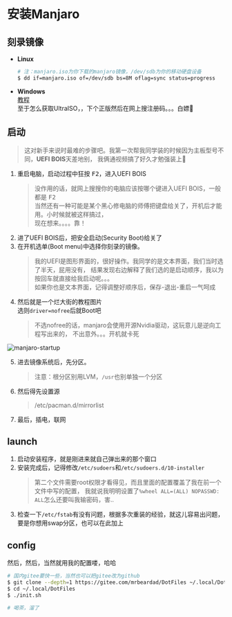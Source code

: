 # 安装Manjaro

## 刻录镜像
* **Linux**
    ```bash
    # 注：manjaro.iso为你下载的manjaro镜像，/dev/sdb为你的移动硬盘设备
    $ dd if=manjaro.iso of=/dev/sdb bs=8M oflag=sync status=progress
    ```
* **Windows**  
    [教程](https://www.cnblogs.com/coxiseed/p/9851459.html)  
    至于怎么获取UltraISO，，下个正版然后在网上搜注册码。。。白嫖🙈️

## 启动
> 这对新手来说时最难的步骤吧。我第一次帮我同学装的时候因为主板型号不同，**UEFI BOIS**天差地别，
> 我俩通视频搞了好久才勉强装上🙈️

1. 重启电脑，启动过程中狂按 <kbd>F2</kbd>，进入UEFI BOIS
    > 没作用的话，就网上搜搜你的电脑应该按哪个键进入UEFI BOIS，一般都是 <kbd>F2</kbd>  
    > 当然还有一种可能是某个黑心修电脑的师傅把键盘给关了，开机后才能用。小时候就被这样搞过，  
    > 现在想来。。。。靠！
2. 进了UEFI BOIS后，把安全启动(Security Boot)给关了
3. 在开机选单(Boot menu)中选择你刻录的镜像。
    > 我的UEFI是图形界面的，很好操作。我同学的是文本界面，我们当时选了半天，屁用没有，
    > 结果发现右边解释了我们选的是启动顺序，我以为按回车就直接给我启动呢。。。  
    > 如果你也是文本界面，记得调整好顺序后，保存-退出-重启一气呵成
4. 然后就是一个烂大街的教程图片  
    选则`driver=nofree`后就Boot吧
    > 不选nofree的话，manjaro会使用开源Nvidia驱动，这玩意儿是逆向工程写出来的，
    > 不出意外。。。开机就卡死

![manjaro-startup](https://ywnz.com/uploads/allimg/18/1-1Q1062215334T.JPG)

5. 进去镜像系统后，先分区。
    > 注意：根分区别用LVM，`/usr`也别单独一个分区
6. 然后得先设置源
    > /etc/pacman.d/mirrorlist
7. 最后，插电，联网

## launch

1. 启动安装程序，就是刚进来就自己弹出来的那个窗口
2. 安装完成后，记得修改`/etc/sudoers`和`/etc/sudoers.d/10-installer`
    > 第二个文件需要root权限才看得见，而且里面的配置覆盖了我在前一个文件中写的配置，
    > 我就说我明明设置了`%wheel ALL=(ALL) NOPASSWD: ALL`怎么还要叫我输密码，害..
3. 检查一下`/etc/fstab`有没有问题，根据多次重装的经验，就这儿容易出问题，
    要是你想用swap分区，也可以在此加上


## config

然后，然后，当然就用我的配置喽，哈哈
```bash
# 国内gitee要快一些，当然也可以把gitee改为github
$ git clone --depth=1 https://gitee.com/mrbeardad/DotFiles ~/.local/DotFiles
$ cd ~/.local/DotFiles
$ ./init.sh

# 喝茶，溜了
```

